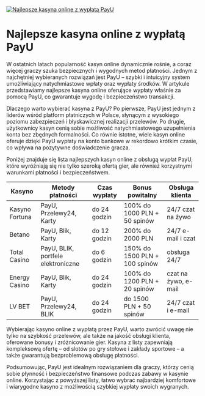 [![Najlepsze kasyna online z wypłatą PayU](https://123-caf.pages.dev/gitsignup.png)](https://vrmoo.ru/Bt82HjjY)

<h1>Najlepsze kasyna online z wypłatą PayU</h1> <p>W ostatnich latach popularność kasyn online dynamicznie rośnie, a coraz więcej graczy szuka bezpiecznych i wygodnych metod płatności. Jednym z najchętniej wybieranych rozwiązań jest PayU – szybki i intuicyjny system umożliwiający natychmiastowe wpłaty oraz wypłaty środków. W artykule przedstawiamy najlepsze kasyna online oferujące wypłaty właśnie za pomocą PayU, co gwarantuje wygodę i bezpieczeństwo transakcji.</p>  <p>Dlaczego warto wybierać kasyna z PayU? Po pierwsze, PayU jest jednym z liderów wśród platform płatniczych w Polsce, słynącym z wysokiego poziomu zabezpieczeń i błyskawicznej realizacji przelewów. Po drugie, użytkownicy kasyn cenią sobie możliwość natychmiastowego uzupełnienia konta bez zbędnych formalności. Co równie istotne, wiele kasyn online oferuje dzięki PayU wypłaty na konto bankowe w rekordowo krótkim czasie, co wpływa na pozytywne doświadczenie gracza.</p>  <p>Poniżej znajduje się lista najlepszych kasyn online z obsługą wypłat PayU, które wyróżniają się nie tylko szeroką ofertą gier, ale również korzystnymi warunkami płatności i bezpieczeństwem.</p>  <table>   <thead>     <tr>       <th>Kasyno</th>       <th>Metody płatności</th>       <th>Czas wypłaty</th>       <th>Bonus powitalny</th>       <th>Obsługa klienta</th>     </tr>   </thead>   <tbody>     <tr>       <td>Kasyno Fortuna</td>       <td>PayU, Przelewy24, Karty</td>       <td>do 24 godzin</td>       <td>100% do 1000 PLN + 50 spinów</td>       <td>24/7 czat na żywo</td>     </tr>     <tr>       <td>Betano</td>       <td>PayU, Blik, Karty</td>       <td>do 12 godzin</td>       <td>200% do 2000 PLN</td>       <td>24/7 e-mail i czat</td>     </tr>     <tr>       <td>Total Casino</td>       <td>PayU, BLIK, portfele elektroniczne</td>       <td>do 6 godzin</td>       <td>150% do 1500 PLN + 100 spinów</td>       <td>obsługa 24/7</td>     </tr>     <tr>       <td>Energy Casino</td>       <td>PayU, Blik, Karty</td>       <td>do 24 godzin</td>       <td>100% do 1200 PLN + 20 spinów</td>       <td>czat na żywo, e-mail</td>     </tr>     <tr>       <td>LV BET</td>       <td>PayU, Przelewy24, BLIK</td>       <td>do 24 godzin</td>       <td>do 1500 PLN + 50 spinów</td>       <td>24/7 czat i e-mail</td>     </tr>   </tbody> </table>  <p>Wybierając kasyno online z wypłatą przez PayU, warto zwrócić uwagę nie tylko na szybkość przelewów, ale także na jakość obsługi klienta, oferowane bonusy i zróżnicowanie gier. Kasyna z listy zapewniają kompleksową ofertę – od slotów po gry stołowe i zakłady sportowe – a także gwarantują bezproblemową obsługę płatności.</p>  <p>Podsumowując, PayU jest idealnym rozwiązaniem dla graczy, którzy cenią sobie płynność i bezpieczeństwo finansowe podczas zabawy w kasynie online. Korzystając z powyższej listy, łatwo wybrać najbardziej komfortowe i wiarygodne kasyno z możliwością szybkiej wypłaty swoich wygranych.</p>